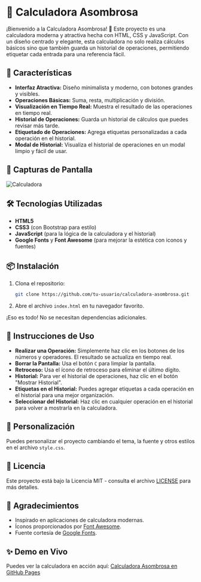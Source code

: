 # 📱 Calculadora Asombrosa

¡Bienvenido a la Calculadora Asombrosa! 🎉 Este proyecto es una calculadora moderna y atractiva hecha con HTML, CSS y JavaScript. Con un diseño centrado y elegante, esta calculadora no solo realiza cálculos básicos sino que también guarda un historial de operaciones, permitiendo etiquetar cada entrada para una referencia fácil.

## 🚀 Características

- **Interfaz Atractiva:** Diseño minimalista y moderno, con botones grandes y visibles.
- **Operaciones Básicas:** Suma, resta, multiplicación y división.
- **Visualización en Tiempo Real:** Muestra el resultado de las operaciones en tiempo real.
- **Historial de Operaciones:** Guarda un historial de cálculos que puedes revisar más tarde.
- **Etiquetado de Operaciones:** Agrega etiquetas personalizadas a cada operación en el historial.
- **Modal de Historial:** Visualiza el historial de operaciones en un modal limpio y fácil de usar.

## 🎨 Capturas de Pantalla

![Calculadora](https://user-images.com/calculadora.png)  <!-- Reemplaza con tu imagen real -->

## 🛠️ Tecnologías Utilizadas

- **HTML5**
- **CSS3** (con Bootstrap para estilo)
- **JavaScript** (para la lógica de la calculadora y el historial)
- **Google Fonts** y **Font Awesome** (para mejorar la estética con iconos y fuentes)

## 📦 Instalación

1. Clona el repositorio:

   ```bash
   git clone https://github.com/tu-usuario/calculadora-asombrosa.git
   ```
2. Abre el archivo `index.html` en tu navegador favorito.

¡Eso es todo! No se necesitan dependencias adicionales.

## 📝 Instrucciones de Uso

- **Realizar una Operación:** Simplemente haz clic en los botones de los números y operadores. El resultado se actualiza en tiempo real.
- **Borrar la Pantalla:** Usa el botón `C` para limpiar la pantalla.
- **Retroceso:** Usa el ícono de retroceso para eliminar el último dígito.
- **Historial:** Para ver el historial de operaciones, haz clic en el botón "Mostrar Historial".
- **Etiquetas en el Historial:** Puedes agregar etiquetas a cada operación en el historial para una mejor organización.
- **Seleccionar del Historial:** Haz clic en cualquier operación en el historial para volver a mostrarla en la calculadora.

## 🎨 Personalización

Puedes personalizar el proyecto cambiando el tema, la fuente y otros estilos en el archivo `style.css`.

## 📄 Licencia

Este proyecto está bajo la Licencia MIT - consulta el archivo [LICENSE](LICENSE) para más detalles.

## 🙌 Agradecimientos

- Inspirado en aplicaciones de calculadora modernas.
- Íconos proporcionados por [Font Awesome](https://fontawesome.com/).
- Fuente cortesía de [Google Fonts](https://fonts.google.com/).

## ✨ Demo en Vivo

Puedes ver la calculadora en acción aquí: [Calculadora Asombrosa en GitHub Pages](https://tu-usuario.github.io/calculadora-asombrosa/)
